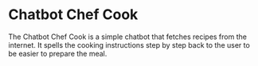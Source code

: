 # Chatbot Chef Cook
The Chatbot Chef Cook is a simple chatbot that fetches recipes from the internet. It spells the cooking instructions step by step back to the user to be easier to prepare the meal.
